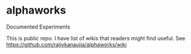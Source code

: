 # alphaworks
Documented Experiments

This is public repo.
I have list of wikis that readers might find useful. See https://github.com/rajivkanaujia/alphaworks/wiki
